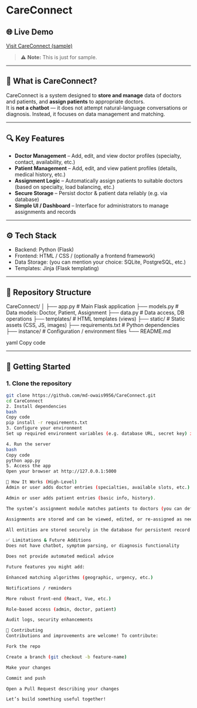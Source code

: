 # CareConnect

## 🌐 Live Demo  
[Visit CareConnect (sample)](https://7f13cg29-5000.inc1.devtunnels.ms/)  
> ⚠️ **Note:** This is just for sample.

---

## 🏥 What is CareConnect?

CareConnect is a system designed to **store and manage** data of doctors and patients, and **assign patients** to appropriate doctors.  
It is **not a chatbot** — it does not attempt natural-language conversations or diagnosis. Instead, it focuses on data management and matching.

---

## 🔍 Key Features

- **Doctor Management** – Add, edit, and view doctor profiles (specialty, contact, availability, etc.)  
- **Patient Management** – Add, edit, and view patient profiles (details, medical history, etc.)  
- **Assignment Logic** – Automatically assign patients to suitable doctors (based on specialty, load balancing, etc.)  
- **Secure Storage** – Persist doctor & patient data reliably (e.g. via database)  
- **Simple UI / Dashboard** – Interface for administrators to manage assignments and records  

---

## ⚙ Tech Stack

- Backend: Python (Flask)  
- Frontend: HTML / CSS / (optionally a frontend framework)  
- Data Storage: (you can mention your choice: SQLite, PostgreSQL, etc.)  
- Templates: Jinja (Flask templating)  

---

## 📂 Repository Structure

CareConnect/
│
├── app.py # Main Flask application
├── models.py # Data models: Doctor, Patient, Assignment
├── data.py # Data access, DB operations
├── templates/ # HTML templates (views)
├── static/ # Static assets (CSS, JS, images)
├── requirements.txt # Python dependencies
├── instance/ # Configuration / environment files
└── README.md

yaml
Copy code

---

## 🚀 Getting Started

### 1. Clone the repository  
```bash
git clone https://github.com/md-owais9956/CareConnect.git
cd CareConnect
2. Install dependencies
bash
Copy code
pip install -r requirements.txt
3. Configure your environment
Set up required environment variables (e.g. database URL, secret key) in instance/ or via your system environment.

4. Run the server
bash
Copy code
python app.py
5. Access the app
Open your browser at http://127.0.0.1:5000

🧩 How It Works (High-Level)
Admin or user adds doctor entries (specialties, available slots, etc.).

Admin or user adds patient entries (basic info, history).

The system’s assignment module matches patients to doctors (you can define criteria: specialty match, availability, current load, etc.).

Assignments are stored and can be viewed, edited, or re-assigned as needed.

All entities are stored securely in the database for persistent record keeping.

✅ Limitations & Future Additions
Does not have chatbot, symptom parsing, or diagnosis functionality

Does not provide automated medical advice

Future features you might add:

Enhanced matching algorithms (geographic, urgency, etc.)

Notifications / reminders

More robust front-end (React, Vue, etc.)

Role-based access (admin, doctor, patient)

Audit logs, security enhancements

🤝 Contributing
Contributions and improvements are welcome! To contribute:

Fork the repo

Create a branch (git checkout -b feature-name)

Make your changes

Commit and push

Open a Pull Request describing your changes

Let’s build something useful together!
